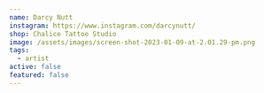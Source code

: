 ```yaml
---
name: Darcy Nutt
instagram: https://www.instagram.com/darcynutt/
shop: Chalice Tattoo Studio
image: /assets/images/screen-shot-2023-01-09-at-2.01.29-pm.png
tags:
  - artist
active: false
featured: false
---
```

